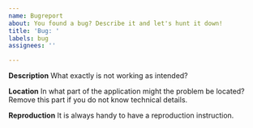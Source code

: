 ```yaml
---
name: Bugreport
about: You found a bug? Describe it and let's hunt it down!
title: 'Bug: '
labels: bug
assignees: ''

---
```


**Description**
What exactly is not working as intended?

**Location**
In what part of the application might the problem be located? Remove this part if you do not know technical details.

**Reproduction**
It is always handy to have a reproduction instruction.
